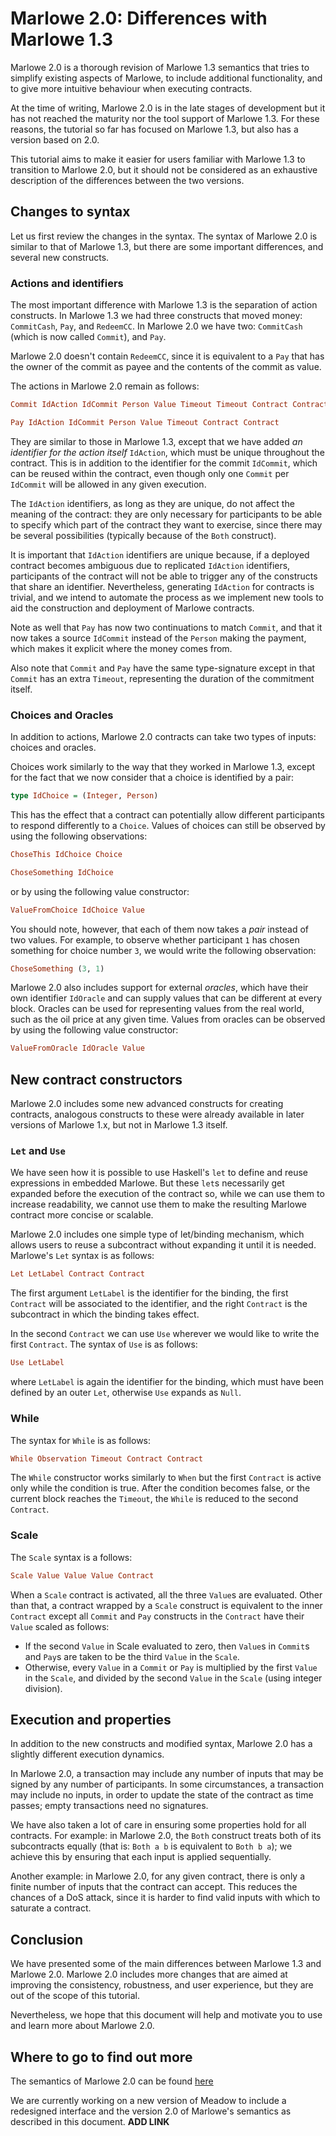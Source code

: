 # Marlowe 2.0: Differences with Marlowe 1.3

Marlowe 2.0 is a thorough revision of Marlowe 1.3 semantics that tries to simplify existing aspects of Marlowe, to include additional functionality, and to give more intuitive behaviour when executing contracts.

At the time of writing, Marlowe 2.0 is in the late stages of development but it has not reached the maturity nor the tool support of Marlowe 1.3. For these reasons, the tutorial so far has focused on Marlowe 1.3, but also has a version based on 2.0.

This tutorial aims to make it easier for users familiar with Marlowe 1.3 to transition to Marlowe 2.0, but it should not be considered as an exhaustive description of the differences between the two versions.

## Changes to syntax

Let us first review the changes in the syntax. The syntax of Marlowe 2.0 is similar to that of Marlowe 1.3, but there are some important differences, and several new constructs.

### Actions and identifiers

The most important difference with Marlowe 1.3 is the separation of action constructs. In Marlowe 1.3 we had three constructs that moved money: `CommitCash`, `Pay`, and `RedeemCC`.
In Marlowe 2.0 we have two: `CommitCash` (which is now called `Commit`), and `Pay`.

Marlowe 2.0 doesn't contain `RedeemCC`, since it is equivalent to a `Pay` that has the owner of the commit as payee and the contents of the commit as value.

The actions in Marlowe 2.0 remain as follows:

```haskell
Commit IdAction IdCommit Person Value Timeout Timeout Contract Contract

Pay IdAction IdCommit Person Value Timeout Contract Contract
```

They are similar to those in Marlowe 1.3, except that we have added _an identifier for the action itself_ `IdAction`, which must be unique throughout the contract. This is in addition to the identifier for the commit `IdCommit`, which can be reused within the contract, even though only one `Commit` per `IdCommit` will be allowed in any given execution.

The `IdAction` identifiers, as long as they are unique, do not affect the meaning of the contract: they are only necessary for participants to be able to specify which part of the contract they want to exercise, since there may be several possibilities (typically because of the  `Both` construct). 

It is important that `IdAction` identifiers are unique because, if a deployed contract becomes ambiguous due to replicated `IdAction` identifiers, participants of the contract will not be able to trigger any of the constructs that share an identifier.
Nevertheless, generating `IdAction` for contracts is trivial, and we intend to automate the process as we implement new tools to aid the construction and deployment of Marlowe contracts.

Note as well that `Pay` has now two continuations to match `Commit`, and that it now takes a source `IdCommit` instead of the `Person` making the payment, which makes it explicit where the money comes from. 

Also note that `Commit` and `Pay` have the same type-signature except in that `Commit` has an extra `Timeout`, representing the duration of the commitment itself.

### Choices and Oracles

In addition to actions, Marlowe 2.0 contracts can take two types of inputs: choices and oracles.

Choices work similarly to the way that they worked in Marlowe 1.3, except for the fact that we now consider that a choice is identified by a pair:

```haskell
type IdChoice = (Integer, Person)
```

This has the effect that a contract can potentially allow different participants to respond differently to a `Choice`.
Values of choices can still be observed by using the following observations:

```haskell
ChoseThis IdChoice Choice

ChoseSomething IdChoice
```

or by using the following value constructor:

```haskell
ValueFromChoice IdChoice Value
```

You should note, however, that each of them now takes a _pair_ instead of two values. For example, to observe whether participant `1` has chosen something for choice number `3`, we would write the following observation:

```haskell
ChoseSomething (3, 1)
```

Marlowe 2.0 also includes support for external _oracles_, which have their own identifier `IdOracle` and can supply values that can be different at every block. Oracles can be used for representing values from the real world, such as the oil price at any given time.
Values from oracles can be observed by using the following value constructor:

```haskell
ValueFromOracle IdOracle Value
```

## New contract constructors

Marlowe 2.0 includes some new advanced constructs for creating contracts, analogous constructs to these were already available in  later versions of Marlowe 1.x, but not in Marlowe 1.3 itself.

### `Let` and `Use`

We have seen how it is possible to use Haskell's `let` to define and reuse expressions in embedded Marlowe. But these `let`s necessarily get expanded before the execution of the contract so, while we can use them to increase readability, we cannot use them to make the resulting Marlowe contract more concise or scalable.

Marlowe 2.0 includes one simple type of let/binding mechanism, which allows users to reuse a subcontract without expanding it until it is needed. 
Marlowe's `Let` syntax is as follows:

```haskell
Let LetLabel Contract Contract
```
The first argument `LetLabel` is the identifier for the binding, the first `Contract` will be associated to the identifier, and the right `Contract` is the subcontract in which the binding takes effect.

In the second `Contract` we can use `Use` wherever we would like to write the first `Contract`. The syntax of `Use` is as follows:

```haskell
Use LetLabel
```

where `LetLabel` is again the identifier for the binding, which must have been defined by an outer `Let`, otherwise `Use` expands as `Null`.

### While

The syntax for `While` is as follows:

```haskell
While Observation Timeout Contract Contract
```

The `While` constructor works similarly to `When` but the first `Contract` is active only while the condition is true. After the condition becomes false, or the current block reaches the `Timeout`, the `While` is reduced to the second `Contract`.

### Scale

The `Scale` syntax is a follows:

```haskell
Scale Value Value Value Contract
```

When a `Scale` contract is activated, all the three `Value`s are evaluated. Other than that, a contract wrapped by a `Scale` construct is equivalent to the inner `Contract` except all `Commit` and `Pay` constructs in the `Contract` have their `Value` scaled as follows:

- If the second `Value` in Scale evaluated to zero, then `Value`s in `Commit`s and `Pay`s are taken to be the third `Value` in the `Scale`.
- Otherwise, every `Value` in a `Commit` or `Pay` is multiplied by the first `Value` in the `Scale`, and divided by the second `Value` in the `Scale` (using integer division).

## Execution and properties

In addition to the new constructs and modified syntax, Marlowe 2.0 has a slightly different execution dynamics.

In Marlowe 2.0, a transaction may include any number of inputs that may be signed by any number of participants. In some circumstances, a transaction may include no inputs, in order to update the state of the contract as time passes; empty transactions need no signatures.

We have also taken a lot of care in ensuring some properties hold for all contracts. For example: in Marlowe 2.0, the `Both` construct treats both of its subcontracts equally (that is: `Both a b` is equivalent to `Both b a`); we achieve this by ensuring that each input is applied sequentially.

Another example: in Marlowe 2.0, for any given contract, there is only a finite number of inputs that the contract can accept. This reduces the chances of a DoS attack, since it is harder to find valid inputs with which to saturate a contract.

## Conclusion

We have presented some of the main differences between Marlowe 1.3 and Marlowe 2.0. Marlowe 2.0 includes more changes that are  aimed at improving the consistency, robustness, and user experience, but they are out of the scope of this tutorial.

Nevertheless, we hope that this document will help and motivate you to use and learn more about Marlowe 2.0.

## Where to go to find out more

The semantics of Marlowe 2.0 can be found [here](https://github.com/input-output-hk/marlowe/blob/v1.3/src/Semantics.hs)

We are currently working on a new version of Meadow to include a redesigned interface and the version 2.0 of Marlowe's semantics as described in this document. **ADD LINK**

